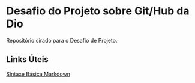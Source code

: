 # Desafio do Projeto sobre Git/Hub da Dio
Repositório cirado para o Desafio de Projeto.

## Links Úteis
[Síntaxe Básica Markdown](https://docs.pipz.com/central-de-ajuda/learning-center/guia-basico-de-markdown#open)
